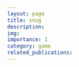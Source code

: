 ```yaml
---
layout: page
title: snug
description:
img: 
importance: 1
category: game
related_publications:
---
```


